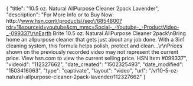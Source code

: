 {
    "title": "10.5 oz. Natural AllPurpose Cleaner 2pack  Lavender",
    "description": "For More Info or to Buy Now: http:\/\/www.hsn.com\/products\/seo\/6854800?rdr=1&sourceid=youtube&cm_mmc=Social-_-Youtube-_-ProductVideo-_-099337\r\nEarth Brite 10.5 oz. Natural AllPurpose Cleaner 2pack\nBring home an allpurpose cleaner that gets just about any job done. With a 3in1 cleaning system, this formula helps polish, protect and clean...\r\nPrices shown on the previously recorded video may not represent the current price.  View hsn.com to view the current selling price. HSN Item #099337",
    "videoid": "112327662",
    "date_created": "1502325493",
    "date_modified": "1503416063",
    "type": "captivate",
    "layout": "video",
    "url": "\/v\/10-5-oz-natural-allpurpose-cleaner-2pack-lavender\/112327662"
}
